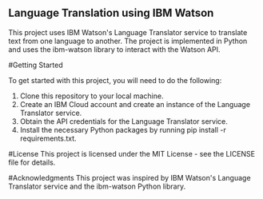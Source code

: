 ## Language Translation using IBM Watson
This project uses IBM Watson's Language Translator service to translate text from one language to another. The project is implemented in Python and uses the ibm-watson library to interact with the Watson API.

#Getting Started

To get started with this project, you will need to do the following:

1. Clone this repository to your local machine.
2. Create an IBM Cloud account and create an instance of the Language Translator service.
3. Obtain the API credentials for the Language Translator service.
4. Install the necessary Python packages by running pip install -r requirements.txt.

#License
This project is licensed under the MIT License - see the LICENSE file for details.

#Acknowledgments
This project was inspired by IBM Watson's Language Translator service and the ibm-watson Python library.
